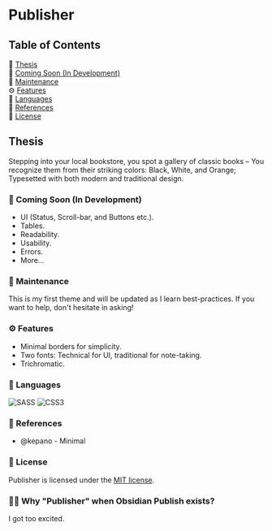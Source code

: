 # Publisher

## Table of Contents
🐧 [Thesis](#Thesis) <br>
📰 [Coming Soon (In Development)](#Coming-Soon-In-Development) <br>
🔧 [Maintenance](#Maintenance) <br>
⚙️ [Features](#Features) <br>
📕 [Languages](#Languages) <br>
📗 [References](#References) <br>
📘 [License](#License)

## Thesis
Stepping into your local bookstore, you spot a gallery of classic books – You recognize them from their striking colors: Black, White, and Orange; Typesetted with both modern and traditional design.

### 📰 Coming Soon (In Development)
* UI (Status, Scroll-bar, and Buttons etc.).
* Tables.
* Readability.
* Usability. 
* Errors.
* More...

### 🔧 Maintenance

This is my first theme and will be updated as I learn best-practices. If you want to help, don't hesitate in asking!  

### ⚙️ Features

* Minimal borders for simplicity.
* Two fonts: Technical for UI, traditional for note-taking.
* Trichromatic.

### 📕 Languages
![SASS](https://img.shields.io/badge/SASS-hotpink.svg?style=for-the-badge&logo=SASS&logoColor=white)
![CSS3](https://img.shields.io/badge/css3-%231572B6.svg?style=for-the-badge&logo=css3&logoColor=white)

### 📗 References

* @kepano - Minimal

### 📘 License

Publisher is licensed under the [MIT license](https://github.com/aidanastridge/Publisher/blob/master/LICENSE).

### 💁‍♂️ Why "Publisher" when Obsidian Publish exists?

I got too excited.


